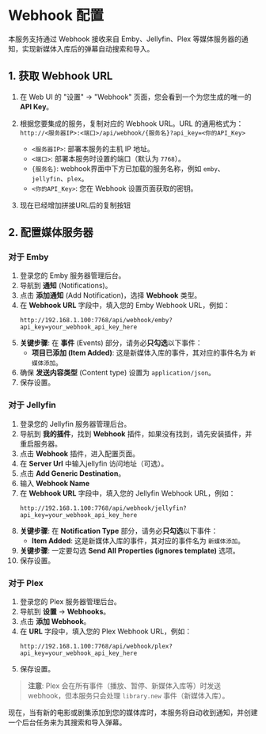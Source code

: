 # Webhook 配置

本服务支持通过 Webhook 接收来自 Emby、Jellyfin、Plex 等媒体服务器的通知，实现新媒体入库后的弹幕自动搜索和导入。

## 1. 获取 Webhook URL

1. 在 Web UI 的 "设置" -> "Webhook" 页面，您会看到一个为您生成的唯一的 **API Key**。
2. 根据您要集成的服务，复制对应的 Webhook URL。URL 的通用格式为：
   `http://<服务器IP>:<端口>/api/webhook/{服务名}?api_key=<你的API_Key>`

   - `<服务器IP>`: 部署本服务的主机 IP 地址。
   - `<端口>`: 部署本服务时设置的端口（默认为 `7768`）。
   - `{服务名}`: webhook界面中下方已加载的服务名称，例如 `emby`、`jellyfin`、`plex`。
   - `<你的API_Key>`: 您在 Webhook 设置页面获取的密钥。
3. 现在已经增加拼接URL后的复制按钮

## 2. 配置媒体服务器

### 对于 Emby

1. 登录您的 Emby 服务器管理后台。
2. 导航到 **通知** (Notifications)。
3. 点击 **添加通知** (Add Notification)，选择 **Webhook** 类型。
4. 在 **Webhook URL** 字段中，填入您的 Emby Webhook URL，例如：
   ```
   http://192.168.1.100:7768/api/webhook/emby?api_key=your_webhook_api_key_here
   ```
5. **关键步骤**: 在 **事件** (Events) 部分，请务必**只勾选**以下事件：
   - **项目已添加 (Item Added)**: 这是新媒体入库的事件，其对应的事件名为 `新媒体添加`。
6. 确保 **发送内容类型** (Content type) 设置为 `application/json`。
7. 保存设置。

### 对于 Jellyfin

1. 登录您的 Jellyfin 服务器管理后台。
2. 导航到 **我的插件**，找到 **Webhook** 插件，如果没有找到，请先安装插件，并重启服务器。
3. 点击 **Webhook** 插件，进入配置页面。
4. 在 **Server Url** 中输入jellyfin 访问地址（可选）。
5. 点击 **Add Generic Destination**。
6. 输入 **Webhook Name**
7. 在 **Webhook URL** 字段中，填入您的 Jellyfin Webhook URL，例如：
   ```
   http://192.168.1.100:7768/api/webhook/jellyfin?api_key=your_webhook_api_key_here
   ```
8. **关键步骤**: 在 **Notification Type** 部分，请务必**只勾选**以下事件：
   - **Item Added**: 这是新媒体入库的事件，其对应的事件名为 `新媒体添加`。
9. **关键步骤**: 一定要勾选 **Send All Properties (ignores template)** 选项。
10. 保存设置。

### 对于 Plex

1. 登录您的 Plex 服务器管理后台。
2. 导航到 **设置** -> **Webhooks**。
3. 点击 **添加 Webhook**。
4. 在 **URL** 字段中，填入您的 Plex Webhook URL，例如：
   ```
   http://192.168.1.100:7768/api/webhook/plex?api_key=your_webhook_api_key_here
   ```
5. 保存设置。

> **注意**: Plex 会在所有事件（播放、暂停、新媒体入库等）时发送 webhook，但本服务只会处理 `library.new` 事件（新媒体入库）。

现在，当有新的电影或剧集添加到您的媒体库时，本服务将自动收到通知，并创建一个后台任务来为其搜索和导入弹幕。
